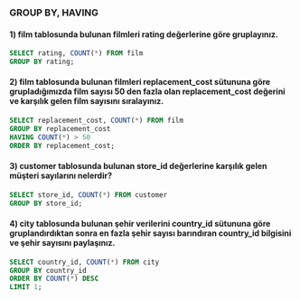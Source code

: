 ### GROUP BY, HAVING

#### 1) film tablosunda bulunan filmleri rating değerlerine göre gruplayınız.
```sql
SELECT rating, COUNT(*) FROM film
GROUP BY rating;
```

#### 2) film tablosunda bulunan filmleri replacement_cost sütununa göre grupladığımızda film sayısı 50 den fazla olan replacement_cost değerini ve karşılık gelen film sayısını sıralayınız.
```sql
SELECT replacement_cost, COUNT(*) FROM film
GROUP BY replacement_cost
HAVING COUNT(*) > 50
ORDER BY replacement_cost;
```

#### 3) customer tablosunda bulunan store_id değerlerine karşılık gelen müşteri sayılarını nelerdir?
```sql
SELECT store_id, COUNT(*) FROM customer
GROUP BY store_id;
```

#### 4) city tablosunda bulunan şehir verilerini country_id sütununa göre gruplandırdıktan sonra en fazla şehir sayısı barındıran country_id bilgisini ve şehir sayısını paylaşınız.
```sql
SELECT country_id, COUNT(*) FROM city
GROUP BY country_id
ORDER BY COUNT(*) DESC
LIMIT 1;
```
